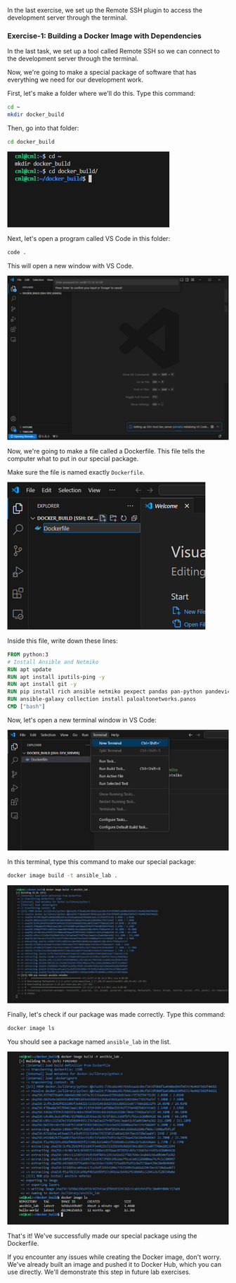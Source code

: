 In the last exercise, we set up the Remote SSH plugin to access the development server through the terminal.

### Exercise-1: Building a Docker Image with Dependencies

In the last task, we set up a tool called Remote SSH so we can connect to the development server through the terminal.

Now, we're going to make a special package of software that has everything we need for our development work. 

First, let's make a folder where we'll do this. Type this command:

```sh
cd ~
mkdir docker_build
```

Then, go into that folder:

```sh
cd docker_build
```

![alt text](assets/image-14.png)

Next, let's open a program called VS Code in this folder:

```sh
code .
```

This will open a new window with VS Code.

![alt text](assets/image-15.png)

Now, we're going to make a file called a Dockerfile. This file tells the computer what to put in our special package. 

Make sure the file is named exactly `Dockerfile`.

![alt text](assets/image-17.png)

Inside this file, write down these lines:


```dockerfile
FROM python:3
# Install Ansible and Netmiko
RUN apt update
RUN apt install iputils-ping -y
RUN apt install git -y
RUN pip install rich ansible netmiko pexpect pandas pan-python pandevice requests pytest pytest-html ipaddress openpyxl
RUN ansible-galaxy collection install paloaltonetworks.panos
CMD ["bash"]
```

Now, let's open a new terminal window in VS Code:

![alt text](assets/image-19.png)

In this terminal, type this command to make our special package:

```sh
docker image build -t ansible_lab .
```

![alt text](assets/image-20.png)

Finally, let's check if our package was made correctly. Type this command:

```sh
docker image ls
```

You should see a package named `ansible_lab` in the list.

![alt text](assets/image-21.png)

That's it! We've successfully made our special package using the Dockerfile.

If you encounter any issues while creating the Docker image, don't worry. We've already built an image and pushed it to Docker Hub, which you can use directly. We'll demonstrate this step in future lab exercises.

